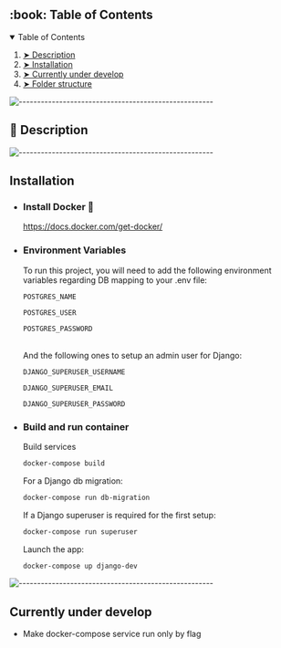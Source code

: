 <!-- TABLE OF CONTENTS -->
<h2 id="table-of-contents"> :book: Table of Contents</h2>
<details open="open">
  <summary>Table of Contents</summary>
  <ol>
    <li><a href="#Description"> ➤ Description</a></li>
    <li><a href="#Installation"> ➤ Installation</a></li>
    <li><a href="#Currently-under-develop"> ➤ Currently under develop</a></li>
    <li><a href="#Folder-structure"> ➤ Folder structure</a></li>
  </ol>
</details>

![-----------------------------------------------------](https://raw.githubusercontent.com/andreasbm/readme/master/assets/lines/rainbow.png)

## :pencil: Description

![-----------------------------------------------------](https://raw.githubusercontent.com/andreasbm/readme/master/assets/lines/rainbow.png)

## Installation
- ### Install Docker :whale:
  https://docs.docker.com/get-docker/

- ### Environment Variables
  To run this project, you will need to add the following environment variables regarding DB mapping to your .env file:

  `POSTGRES_NAME`

  `POSTGRES_USER`

  `POSTGRES_PASSWORD`

  <br/>And the following ones to setup an admin user for Django:

  `DJANGO_SUPERUSER_USERNAME`

  `DJANGO_SUPERUSER_EMAIL`

  `DJANGO_SUPERUSER_PASSWORD`

- ### Build and run container
  Build services
  ```bash
  docker-compose build
  ```

  For a Django db migration:
  ```bash
  docker-compose run db-migration
  ```

  If a Django superuser is required for the first setup:
  ```bash
  docker-compose run superuser
  ```

  Launch the app:
  ```bash
  docker-compose up django-dev
  ```
![-----------------------------------------------------](https://raw.githubusercontent.com/andreasbm/readme/master/assets/lines/rainbow.png)

## Currently under develop

- Make docker-compose service <superuser> run only by flag